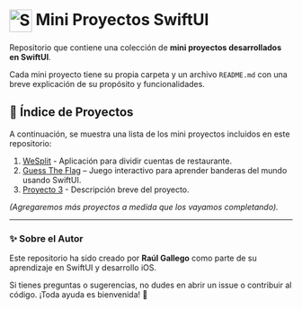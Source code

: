 # <img src="https://developer.apple.com/assets/elements/icons/swiftui/swiftui-96x96_2x.png" alt="SwiftUI Logo" width="40" height="40" style="vertical-align: middle;"/> Mini Proyectos SwiftUI

Repositorio que contiene una colección de **mini proyectos desarrollados en SwiftUI**.

Cada mini proyecto tiene su propia carpeta y un archivo `README.md` con una breve explicación de su propósito y funcionalidades.

## 📌 Índice de Proyectos

A continuación, se muestra una lista de los mini proyectos incluidos en este repositorio:

1. [WeSplit](https://github.com/kontroldev/Mini-Proyectos-SwiftUI/tree/main/Proyecto%201) - Aplicación para dividir cuentas de restaurante.
2. [Guess The Flag](Proyecto%202/README.md) – Juego interactivo para aprender banderas del mundo usando SwiftUI.
3. [Proyecto 3](Proyecto_3/README.md) - Descripción breve del proyecto.

*(Agregaremos más proyectos a medida que los vayamos completando).* 

---

### ✨ Sobre el Autor
Este repositorio ha sido creado por **Raúl Gallego** como parte de su aprendizaje en SwiftUI y desarrollo iOS.

Si tienes preguntas o sugerencias, no dudes en abrir un issue o contribuir al código. ¡Toda ayuda es bienvenida! 🚀